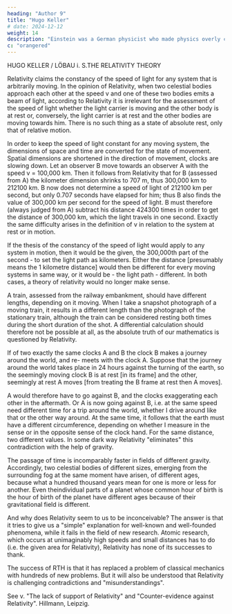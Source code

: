 ```yaml
---
heading: "Author 9"
title: "Hugo Keller"
# date: 2024-12-12
weight: 14
description: "Einstein was a German physicist who made physics overly complicated by using arbitrary tensors"
c: "orangered"
---
```



HUGO KELLER / LÖBAU i. S.THE RELATIVITY THEORY

Relativity claims the constancy of the speed of light for any system that is arbitrarily moving. In the opinion of Relativity, when two celestial bodies approach each other at the speed v and one of these two bodies emits a beam of light, according to Relativity it is irrelevant for the assessment of the speed of light whether the light carrier is moving and the other body is at rest or, conversely, the light carrier is at rest and the other bodies are moving towards him. There is no such thing as a state of absolute rest, only that of relative motion.

In order to keep the speed of light constant for any moving system, the dimensions of space and time are converted for the state of movement. Spatial dimensions are shortened in the direction of movement, clocks are slowing down. Let an observer B move towards an observer A with the speed v = 100,000 km. Then it follows from Relativity that for B (assessed from A) the kilometer dimension shrinks to 707 m, thus 300,000 km to 212100 km. B now does not determine a speed of light of 212100 km per second, but only 0.707 seconds have elapsed for him; thus B also finds the value of 300,000 km per second for the speed of light. B must therefore (always judged from A) subtract his distance 424300 times in order to get the distance of 300,000 km, which the light travels in one second. Exactly the same difficulty arises in the definition of v in relation to the system at rest or in motion.

If the thesis of the constancy of the speed of light would apply to any system in motion, then it would be the given, the 300,000th part of the second - to set the light path as kilometers. Either the distance [presumably means the 1 kilometre distance] would then be different for every moving systems in same way, or it would be - the light path - different. In both cases, a theory of relativity would no longer make sense.

A train, assessed from the railway embankment, should have different lengths, depending on it moving. When I take a snapshot photograph of a moving train, it results in a different length than the photograph of the stationary train, although the train can be considered resting both times during the short duration of the shot. A differential calculation should therefore not be possible at all, as the absolute truth of our mathematics is questioned by Relativity.

If of two exactly the same clocks A and B the clock B makes a journey around the world, and re- meets with the clock A. Suppose that the journey around the world takes place in 24 hours against the turning of the earth, so the seemingly moving clock B is at rest [in its frame] and the other, seemingly at rest A moves [from treating the B frame at rest then A moves].


A would therefore have to go against B, and the clocks exaggerating each other in the aftermath. Or A is now going against B, i.e. at the same speed need different time for a trip around the world, whether I drive around like that or the other way around. At the same time, it follows that the earth must have a different circumference, depending on whether I measure in the sense or in the opposite sense of the clock hand. For the same distance, two different values. In some dark way Relativity "eliminates" this contradiction with the help of gravity. 

The passage of time is incomparably faster in fields of different gravity. Accordingly, two celestial bodies of different sizes, emerging from the surrounding fog at the same moment have arisen, of different ages, because what a hundred thousand years mean for one is more or less for another. Even theindividual parts of a planet whose common hour of birth is the hour of birth of the planet have different ages because of their gravitational field is different.

And why does Relativity seem to us to be inconceivable?
The answer is that it tries to give us a "simple" explanation for well-known and well-founded
phenomena, while it fails in the field of new research. Atomic research, which occurs at
unimaginably high speeds and small distances has to do (i.e. the given area for Relativity), Relativity has
none of its successes to thank.

The success of RTH is that it has replaced a problem of classical mechanics with hundreds of new
problems. But it will also be understood that Relativity is challenging contradictions and
"misunderstandings".

See v. "The lack of support of Relativity" and "Counter-evidence against Relativity". Hillmann, Leipzig.
